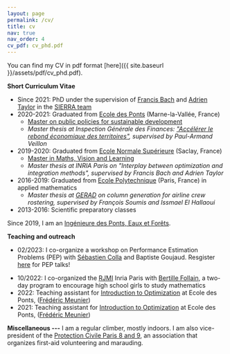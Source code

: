 ```yaml
---
layout: page
permalink: /cv/
title: cv
nav: true
nav_order: 4
cv_pdf: cv_phd.pdf
---
```


You can find my CV in pdf format [here]({{ site.baseurl }}/assets/pdf/cv_phd.pdf).

**Short Curriculum Vitae**
+ Since 2021: PhD under the supervision of [Francis Bach](https://www.di.ens.fr/~fbach/) and [Adrien Taylor](https://adrientaylor.github.io) in the [SIERRA team](https://www.di.ens.fr/sierra/index.php)
+ 2020-2021: Graduated from [Ecole des Ponts](http://ecoledesponts.fr) (Marne-la-Vallée, France)
  + [Master on public policies for sustainable development](http://www.enpc.fr/mastere-specialise-papdd-politiques-actions-publiques-developpement-durable)
  + *Master thesis at Inspection Générale des Finances: ["Accélérer le rebond économique des territoires"](https://www.gouvernement.fr/upload/media/default/0001/01/2021_06_m-006-03_2021-rapport_rebond_eco_territoires.pdf), supervised by Paul-Armand Veillon*
+ 2019-2020: Graduated from [Ecole Normale Supérieure](http://ens-paris-saclay.fr) (Saclay, France)
  + [Master in Maths, Vision and Learning](https://www.master-mva.com)
  + *Master thesis at INRIA Paris on "Interplay between optimization and integration methods", supervised by Francis Bach and Adrien Taylor*
+ 2016-2019: Graduated from [Ecole Polytechnique](https://www.polytechnique.edu) (Paris, France) in applied mathematics
  + *Master thesis at [GERAD](https://www.gerad.ca/fr) on column generation for airline crew rostering, supervised by François Soumis and Issmael El Hallaoui*
+ 2013-2016: Scientific preparatory classes

Since 2019, I am an [Ingénieure des Ponts, Eaux et Forêts](https://ecoledesponts.fr/stub-100).

**Teaching and outreach**
* 02/2023: I co-organize a workshop on Performance Estimation Problems (PEP) with [Sébastien Colla](https://perso.uclouvain.be/sebastien.colla/) and Baptiste Goujaud. Resgister [here](https://performanceestimation.github.io/PEP-talks/february_2023/index.html) for PEP talks!
+ 10/2022: I co-organized the [RJMI](https://filles-et-maths.fr/rjmi/) Inria Paris with [Bertille Follain](https://bertillefollain.netlify.app), a two-day program to encourage high school girls to study mathematics
+ 2022: Teaching assistant for [Introduction to Optimization](http://gede.enpc.fr/Programme/fiche.aspx?param=M:1OPTI) at Ecole des Ponts, ([Frédéric Meunier](https://cermics.enpc.fr/~meuniefr/))
+ 2021: Teaching assistant for [Introduction to Optimization](http://gede.enpc.fr/Programme/fiche.aspx?param=M:1OPTI) at Ecole des Ponts, ([Frédéric Meunier](https://cermics.enpc.fr/~meuniefr/))

**Miscellaneous ---**
I am a regular climber, mostly indoors. 
I am also vice-president of the [Protection Civile Paris 8 and 9](https://www.protectioncivile-paris8.org), an association that organizes first-aid volunteering and marauding.


